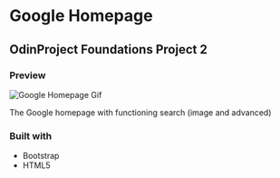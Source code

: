 # Google Homepage 
## OdinProject Foundations Project 2

### Preview
![Google Homepage Gif](https://media.giphy.com/media/v1nyxqXL63MTWRyMEh/giphy.gif)  

The Google homepage with functioning search (image and advanced)

### Built with
- Bootstrap
- HTML5

